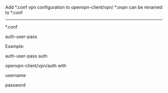 Add *.conf vpn configuration to openvpn-client/vpn/
*.ovpn can be renamed to *.conf

---
*.conf 

auth-user-pass <filename>

Example:

auth-user-pass auth

openvpn-client/vpn/auth with

username

password